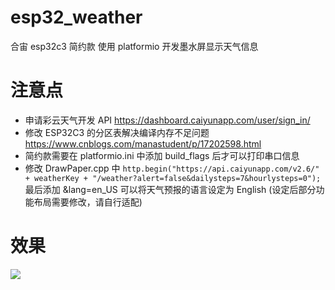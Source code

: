 # esp32_weather
合宙 esp32c3 简约款 使用 platformio 开发墨水屏显示天气信息

# 注意点
- 申请彩云天气开发 API https://dashboard.caiyunapp.com/user/sign_in/
- 修改 ESP32C3 的分区表解决编译内存不足问题 https://www.cnblogs.com/manastudent/p/17202598.html
- 简约款需要在 platformio.ini 中添加 build_flags 后才可以打印串口信息
- 修改 DrawPaper.cpp 中 `http.begin("https://api.caiyunapp.com/v2.6/" + weatherKey + "/weather?alert=false&dailysteps=7&hourlysteps=0");` 最后添加 &lang=en_US 可以将天气预报的语言设定为 English (设定后部分功能布局需要修改，请自行适配)

# 效果
![](https://images.cnblogs.com/cnblogs_com/manastudent/1792948/o_230427070030_Snipaste_2023-04-27_14-58-53.png)
